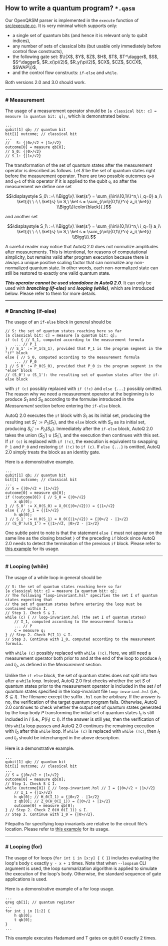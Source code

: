 ## How to write a quantum program? `*.qasm`

Our OpenQASM parser is implemented in the `execute` function of [src/execute.cc](../src/execute.cc). It is very minimal which supports only:
* a single set of quantum bits (and hence it is relevant only to qubit indices),
* any number of sets of classical bits (but usable only immediately before control flow constructs),
* the following gate set: $\\{X$, $Y$, $Z$, $H$, $T$, $T^\dagger$, $S$, $S^\dagger$, $R_x(\pi/2)$, $R_y(\pi/2)$, $CX$, $CZ$, $CCX$, $SWAP\\}$,
* and the control flow constructs: `if-else` and `while`.

Both versions 2.0 and 3.0 should work.

---

### # Measurement
The usage of a measurement operator should be `[a classical bit: c] = measure [a quantum bit: q];`, which is demonstrated below.
```
...
qubit[1] qb; // quantum bit
bit[1] outcome; // classical bit
...
//   S: {|0>/√2 + |1>/√2}
outcome[0] = measure qb[0];
// S_0: {|0>/√2}
// S_1: {|1>/√2}
```
The transformation of the set of quantum states after the measurement operator is described as follows. Let $S$ be the set of quantum states right before the measurement operator. There are two possible outcomes `q=0` and `q=1` of this operator if it is applied to the qubit `q`, so after the measurement we define one set

$$\displaystyle S_0\ :=\ \\Bigg\\{\ \ket{s'} = \sum_{i\in\\{0,1\\}^n,\ i_q=0} a_i\ \ket{i}\ \ :\ \ \ket{s} \in S,\ \ket s = \sum_{i\in\\{0,1\\}^n} a_i\ \ket{i} \\Bigg\\}\color{black}{.}$$

and another set

$$\displaystyle S_1\ :=\ \\Bigg\\{\ \ket{s'} = \sum_{i\in\\{0,1\\}^n,\ i_q=1} a_i\ \ket{i}\ \ :\ \ \ket{s} \in S,\ \ket s = \sum_{i\in\\{0,1\\}^n} a_i\ \ket{i} \\Bigg\\}.$$

A careful reader may notice that AutoQ 2.0 does not normalize amplitudes after measurements. This is intentional, for reasons of computational simplicity, but remains valid after program execution because there is always a unique positive scaling factor that can normalize any non-normalized quantum state. In other words, each non-normalized state can still be restored to exactly one valid quantum state.

***This operator cannot be used standalone in AutoQ 2.0***. It can only be used with ***branching (if-else)*** and ***looping (while)***, which are introduced below. Please refer to them for more details.

---

### # Branching (if-else)
The usage of an `if-else` block in general should be
```
// S: the set of quantum states reaching here so far
[a classical bit: c] = measure [a quantum bit: q];
if (c) { // S_1, computed according to the measurement formula
    ... // P_1
} // S_1' := P_1(S_1), provided that P_1 is the program segment in the "if" block
else { // S_0, computed according to the measurement formula
    ... // P_0
} // S_0' := P_0(S_0), provided that P_0 is the program segment in the "else" block
// (S_0') ∪ (S_1'): the resulting set of quantum states after the if-else block
```
with `if (c)` possibly replaced with `if (!c)` and `else {...}` possibly omitted. The reason why we need a measurement operator at the beginning is to produce $S_1$ and $S_0$ according to the formulae introduced in the *Measurement* section before entering the `if-else` block.

AutoQ 2.0 executes the `if` block with $S_1$ as its initial set, producing the resulting set $S_1' := P_1(S_1)$, and the `else` block with $S_0$ as its initial set, producing $S_0' := P_0(S_0)$. Immediately after the `if-else` block, AutoQ 2.0 takes the union $(S_0') \cup (S_1')$, and the execution then continues with this set. If `if (c)` is replaced with `if (!c)`, the execution is equivalent to swapping `P_1` and `P_0` and restoring `if (!c)` to `if (c)`. If `else {...}` is omitted, AutoQ 2.0 simply treats the block as an identity gate.

Here is a demonstrative example.
```
...
qubit[1] qb; // quantum bit
bit[1] outcome; // classical bit
...
// S = {|0>/√2 + |1>/√2}
outcome[0] = measure qb[0];
if (!outcome[0]) { // S_0 = {|0>/√2}
    x qb[0];
} // S_0' := X_0(S_0) = X_0({|0>/√2})) = {|1>/√2}
else { // S_1 = {|1>/√2}
    h qb[0];
} // S_1' := H_0(S_1) = H_0({|1>/√2}) = {|0>/2 - |1>/2}
// (S_0')∪(S_1') = {|1>/√2, |0>/2 - |1>/2}
```

One subtle point to note is that the statement `else {` must not appear on the same line as the closing bracket `}` of the preceding `if` block since AutoQ 2.0 needs to detect the termination of the previous `if` block. Please refer to [this example](../benchmarks/all/control_mini/if-else) for its usage.

---

### # Looping (while)
The usage of a while loop in general should be
```
// S: the set of quantum states reaching here so far
[a classical bit: c] = measure [a quantum bit: q];
// The following "loop-invariant.hsl" specifies the set I of quantum states expecting that
// the set of quantum states before entering the loop must be contained within I.
// Step 1. Check S ⊆ I.
while (c) { // loop-invariant.hsl (the set I of quantum states)
    // I_1, computed according to the measurement formula
    ... // P
    c = measure q;
} // Step 2. Check P(I_1) ⊆ I.
// Step 3. Continue with I_0, computed according to the measurement formula.
```
with `while (c)` possibly replaced with `while (!c)`. Here, we still need a measurement operator both prior to and at the end of the loop to produce $I_1$ and $I_0$, as defined in the *Measurement* section.

Unlike the `if-else` block, the set of quantum states does not split into two after a `while` loop. Instead, AutoQ 2.0 first checks whether the set $S$ of quantum states prior to the measurement operator is included in the set $I$ of quantum states specified in the loop-invariant file `loop-invariant.hsl` (i.e., $S \subseteq I$). The filename except the suffix `.hsl` can be arbitrary. If the answer is no, the verification of the target quantum program fails. Otherwise, AutoQ 2.0 continues to check whether the output set of quantum states generated by the loop body $P$ transforming the initial set of quantum states $I_1$ is still included in $I$ (i.e., $P(I_1) \subseteq I$). If the answer is still yes, then the verification of this `while` loop passes and AutoQ 2.0 continues the remaining execution with $I_0$ after this `while` loop. If `while (c)` is replaced with `while (!c)`, then $I_1$ and $I_0$ should be interchanged in the above description.

Here is a demonstrative example.
```
...
qubit[1] qb; // quantum bit
bit[1] outcome; // classical bit
...
// S = {|0>/√2 + |1>/√2}
outcome[0] = measure qb[0];
// Step 1. Check S ⊆ I.
while (outcome[0]) { // loop-invariant.hsl // I = {|0>/√2 + |1>/√2}
    // I_1 = {|1>/√2}
    h qb[0]; // H_0(I_1) = {|0>/2 - |1>/2}
    z qb[0]; // Z_0(H_0(I_1)) = {|0>/2 + |1>/2}
    outcome[0] = measure qb[0];
} // Step 2. Check Z_0(H_0(I_1)) ⊆ I.
// Step 3. Continue with I_0 = {|0>/√2}.
```

Filepaths for specifying loop invariants are relative to the circuit file's location. Please refer to [this example](../benchmarks/all/control_mini/while) for its usage.

---

### # Looping (for)
The usage of for loops (`for int i in [x:y] { C }`) includes evaluating the loop's body `C` exactly `y - x + 1` times. Note that when `--loopsum` CLI argument is used, the loop summarization algorithm is applied to simulate the execution of the loop's body. Otherwise, the standard sequence of gate applications is used.

Here is a demonstrative example of a for loop usage.
```
...
qreg qb[1]; // quantum register
...
for int i in [1:2] {
    h qb[0];
    t qb[0];
}
...
```
This example executes Hadamard and T gates on qubit 0 exactly 2 times.
